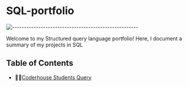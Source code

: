 # SQL-portfolio
![-----------------------------------------------------](https://raw.githubusercontent.com/andreasbm/readme/master/assets/lines/rainbow.png)

Welcome to my Structured query language portfolio! Here, I document a summary of my projects in SQL

## Table of Contents

- 👨‍🎓[Coderhouse Students Query](https://github.com/anabella-varela/SQL-portfolio/blob/main/Coderhouse_students/Students.md)